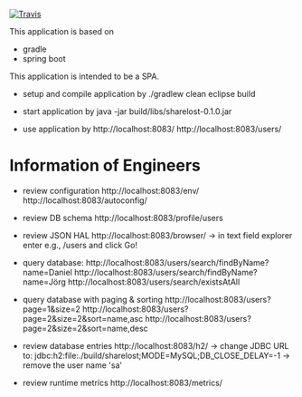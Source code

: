 [![Travis](https://img.shields.io/travis/tscholzdatameer/sharelost.svg?maxAge=2592000&style=flat-square)](https://travis-ci.org/tscholzdatameer/sharelost)

This application is based on
* gradle
* spring boot

This application is intended to be a SPA.


* setup and compile application by
./gradlew clean eclipse build

* start application by
java -jar build/libs/sharelost-0.1.0.jar

* use application by
http://localhost:8083/
http://localhost:8083/users/

Information of Engineers
==============================
* review configuration
http://localhost:8083/env/
http://localhost:8083/autoconfig/

* review DB schema
http://localhost:8083/profile/users

* review JSON HAL
http://localhost:8083/browser/
-> in text field explorer enter e.g., /users and click Go!

* query database:
http://localhost:8083/users/search/findByName?name=Daniel
http://localhost:8083/users/search/findByName?name=Jörg
http://localhost:8083/users/search/existsAtAll

* query database with paging & sorting
http://localhost:8083/users?page=1&size=2
http://localhost:8083/users?page=2&size=2&sort=name,asc
http://localhost:8083/users?page=2&size=2&sort=name,desc


* review database entries
http://localhost:8083/h2/
-> change JDBC URL to: jdbc:h2:file:./build/sharelost;MODE=MySQL;DB_CLOSE_DELAY=-1
-> remove the user name 'sa'


* review runtime metrics
http://localhost:8083/metrics/
